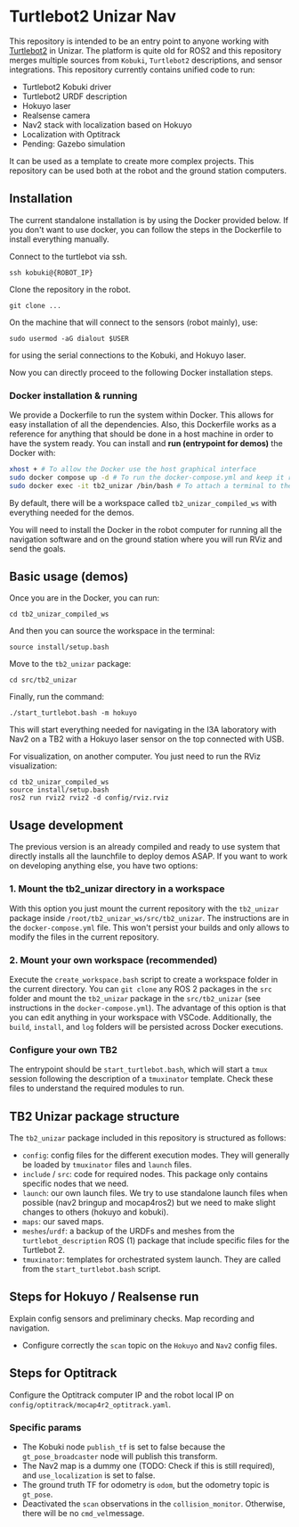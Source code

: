 # Turtlebot2 Unizar Nav

This repository is intended to be an entry point to anyone working with [Turtlebot2](https://www.turtlebot.com/turtlebot2/) in Unizar. The platform is quite old for ROS2 and this repository merges multiple sources from `Kobuki`, `Turtlebot2` descriptions, and sensor integrations. This repository currently contains unified code to run:

- Turtlebot2 Kobuki driver
- Turtlebot2 URDF description
- Hokuyo laser
- Realsense camera
- Nav2 stack with localization based on Hokuyo
- Localization with Optitrack
- Pending: Gazebo simulation

It can be used as a template to create more complex projects. This repository can be used both at the robot and the ground station computers.

## Installation

The current standalone installation is by using the Docker provided below. If you don't want to use docker, you can follow the steps in the Dockerfile to install everything manually.

Connect to the turtlebot via ssh.
```
ssh kobuki@{ROBOT_IP}
```
Clone the repository in the robot.
```
git clone ...
```
On the machine that will connect to the sensors (robot mainly), use:
```
sudo usermod -aG dialout $USER
```
for using the serial connections to the Kobuki, and Hokuyo laser.

Now you can directly proceed to the following Docker installation steps.

### Docker installation & running

We provide a Dockerfile to run the system within Docker. This allows for easy installation of all the dependencies. Also, this Dockerfile works as a reference for anything that should be done in a host machine in order to have the system ready. You can install and **run (entrypoint for demos)** the Docker with:

```bash
xhost + # To allow the Docker use the host graphical interface
sudo docker compose up -d # To run the docker-compose.yml and keep it running in the background. It will compile the container the first time you run it (~20min on Intel NUC).
sudo docker exec -it tb2_unizar /bin/bash # To attach a terminal to the Docker.
```
By default, there will be a workspace called `tb2_unizar_compiled_ws` with everything needed for the demos.

You will need to install the Docker in the robot computer for running all the navigation software and on the ground station where you will run RViz and send the goals.

## Basic usage (demos)

Once you are in the Docker, you can run:
```
cd tb2_unizar_compiled_ws
```
And then you can source the workspace in the terminal:
```
source install/setup.bash
```
Move to the `tb2_unizar` package:
```
cd src/tb2_unizar
```
Finally, run the command:
```
./start_turtlebot.bash -m hokuyo
```
This will start everything needed for navigating in the I3A laboratory with Nav2 on a TB2 with a Hokuyo laser sensor on the top connected with USB.

For visualization, on another computer. You just need to run the RViz visualization:
```
cd tb2_unizar_compiled_ws
source install/setup.bash
ros2 run rviz2 rviz2 -d config/rviz.rviz
```

## Usage development

The previous version is an already compiled and ready to use system that directly installs all the launchfile to deploy demos ASAP. If you want to work on developing anything else, you have two options:

### 1. Mount the tb2_unizar directory in a workspace

With this option you just mount the current repository with the `tb2_unizar` package inside `/root/tb2_unizar_ws/src/tb2_unizar`. The instructions are in the `docker-compose.yml` file. This won't persist your builds and only allows to modify the files in the current repository.

### 2. Mount your own workspace (recommended)

Execute the `create_workspace.bash` script to create a workspace folder in the current directory. You can `git clone` any ROS 2 packages in the `src` folder and mount the `tb2_unizar` package in the `src/tb2_unizar` (see instructions in the `docker-compose.yml`). The advantage of this option is that you can edit anything in your workspace with VSCode. Additionally, the `build`, `install`, and `log` folders will be persisted across Docker executions.

### Configure your own TB2

The entrypoint should be `start_turtlebot.bash`, which will start a `tmux` session following the description of a `tmuxinator` template. Check these files to understand the required modules to run.

## TB2 Unizar package structure

The `tb2_unizar` package included in this repository is structured as follows:

- `config`: config files for the different execution modes. They will generally be loaded by `tmuxinator` files and `launch` files.
- `include` / `src`: code for required nodes. This package only contains specific nodes that we need.
- `launch`: our own launch files. We try to use standalone launch files when possible (nav2 bringup and mocap4ros2) but we need to make slight changes to others (hokuyo and kobuki).
- `maps`: our saved maps.
- `meshes`/`urdf`: a backup of the URDFs and meshes from the `turtlebot_description` ROS (1) package that include specific files for the Turtlebot 2.
- `tmuxinator`: templates for orchestrated system launch. They are called from the `start_turtlebot.bash` script.

## Steps for Hokuyo / Realsense run

Explain config sensors and preliminary checks. Map recording and navigation.

- Configure correctly the `scan` topic on the `Hokuyo` and `Nav2` config files.

## Steps for Optitrack

Configure the Optitrack computer IP and the robot local IP on `config/optitrack/mocap4r2_optitrack.yaml`.

### Specific params

- The Kobuki node `publish_tf` is set to false because the `gt_pose_broadcaster` node will publish this transform.
- The Nav2 map is a dummy one (TODO: Check if this is still required), and `use_localization` is set to false.
- The ground truth TF for odometry is `odom`, but the odometry topic is `gt_pose`.
- Deactivated the `scan` observations in the `collision_monitor`. Otherwise, there will be no `cmd_vel`message.
